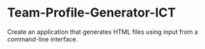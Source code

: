 # Team-Profile-Generator-ICT
Create an application that generates HTML files using input from a command-line interface.
